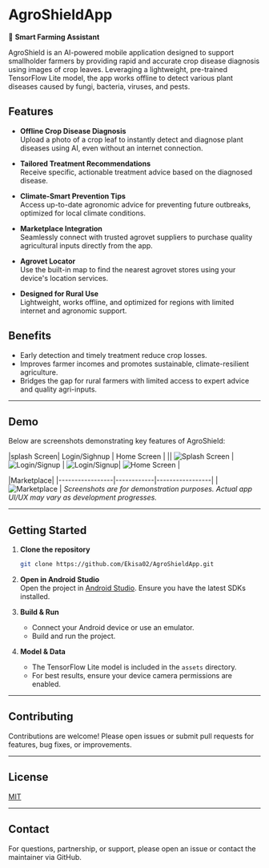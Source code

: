 # AgroShieldApp

🌱 **Smart Farming Assistant**

AgroShield is an AI-powered mobile application designed to support smallholder farmers by providing rapid and accurate crop disease diagnosis using images of crop leaves. Leveraging a lightweight, pre-trained TensorFlow Lite model, the app works offline to detect various plant diseases caused by fungi, bacteria, viruses, and pests.

## Features

- **Offline Crop Disease Diagnosis**  
  Upload a photo of a crop leaf to instantly detect and diagnose plant diseases using AI, even without an internet connection.

- **Tailored Treatment Recommendations**  
  Receive specific, actionable treatment advice based on the diagnosed disease.

- **Climate-Smart Prevention Tips**  
  Access up-to-date agronomic advice for preventing future outbreaks, optimized for local climate conditions.

- **Marketplace Integration**  
  Seamlessly connect with trusted agrovet suppliers to purchase quality agricultural inputs directly from the app.

- **Agrovet Locator**  
  Use the built-in map to find the nearest agrovet stores using your device's location services.

- **Designed for Rural Use**  
  Lightweight, works offline, and optimized for regions with limited internet and agronomic support.

## Benefits

- Early detection and timely treatment reduce crop losses.
- Improves farmer incomes and promotes sustainable, climate-resilient agriculture.
- Bridges the gap for rural farmers with limited access to expert advice and quality agri-inputs.

---

## Demo

Below are screenshots demonstrating key features of AgroShield:

|splash Screen| Login/Sighnup | Home Screen | 
|| ![Splash Screen](demo/splashscreen.jpeg) | ![Login/Signup](demo/login.jpeg) | ![Login/Signup](demo/signup.jpeg)| ![Home Screen](demo/onboardscrean.jpeg) |

|Marketplace|
|-----------------|------------|-----------------|
 | ![Marketplace](demo/marketplace.jpeg) |
*Screenshots are for demonstration purposes. Actual app UI/UX may vary as development progresses.*

---

## Getting Started

1. **Clone the repository**  
   ```bash
   git clone https://github.com/Ekisa02/AgroShieldApp.git
   ```

2. **Open in Android Studio**  
   Open the project in [Android Studio](https://developer.android.com/studio). Ensure you have the latest SDKs installed.

3. **Build & Run**  
   - Connect your Android device or use an emulator.
   - Build and run the project.

4. **Model & Data**  
   - The TensorFlow Lite model is included in the `assets` directory.
   - For best results, ensure your device camera permissions are enabled.

---

## Contributing

Contributions are welcome! Please open issues or submit pull requests for features, bug fixes, or improvements.

---

## License

[MIT](LICENSE)

---

## Contact

For questions, partnership, or support, please open an issue or contact the maintainer via GitHub.
